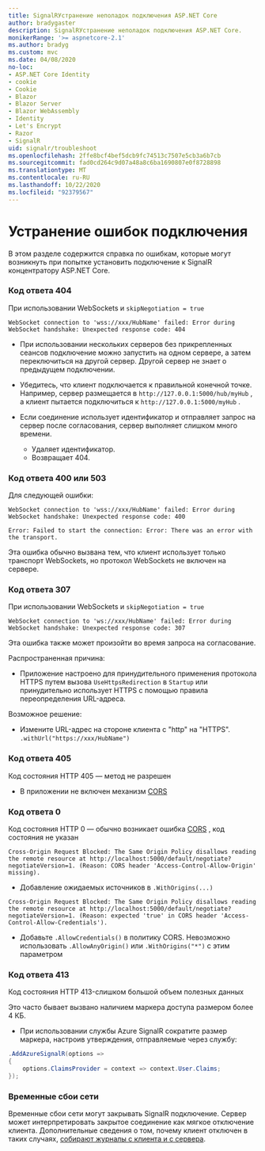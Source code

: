```yaml
---
title: SignalRУстранение неполадок подключения ASP.NET Core
author: bradygaster
description: SignalRУстранение неполадок подключения ASP.NET Core.
monikerRange: '>= aspnetcore-2.1'
ms.author: bradyg
ms.custom: mvc
ms.date: 04/08/2020
no-loc:
- ASP.NET Core Identity
- cookie
- Cookie
- Blazor
- Blazor Server
- Blazor WebAssembly
- Identity
- Let's Encrypt
- Razor
- SignalR
uid: signalr/troubleshoot
ms.openlocfilehash: 2ffe8bcf4bef5dcb9fc74513c7507e5cb3a6b7cb
ms.sourcegitcommit: fad0cd264c9d07a48a8c6ba1690807e0f8728898
ms.translationtype: MT
ms.contentlocale: ru-RU
ms.lasthandoff: 10/22/2020
ms.locfileid: "92379567"
---
```

# <a name="troubleshoot-connection-errors"></a>Устранение ошибок подключения

В этом разделе содержится справка по ошибкам, которые могут возникнуть при попытке установить подключение к SignalR концентратору ASP.NET Core.

### <a name="response-code-404"></a>Код ответа 404

При использовании WebSockets и `skipNegotiation = true`
```log
WebSocket connection to 'wss://xxx/HubName' failed: Error during WebSocket handshake: Unexpected response code: 404
```

* При использовании нескольких серверов без прикрепленных сеансов подключение можно запустить на одном сервере, а затем переключиться на другой сервер. Другой сервер не знает о предыдущем подключении.
* Убедитесь, что клиент подключается к правильной конечной точке. Например, сервер размещается в `http://127.0.0.1:5000/hub/myHub` , а клиент пытается подключиться к `http://127.0.0.1:5000/myHub` .
* Если соединение использует идентификатор и отправляет запрос на сервер после согласования, сервер выполняет слишком много времени.

  * Удаляет идентификатор.
  * Возвращает 404.

### <a name="response-code-400-or-503"></a>Код ответа 400 или 503

Для следующей ошибки:

```log
WebSocket connection to 'wss://xxx/HubName' failed: Error during WebSocket handshake: Unexpected response code: 400

Error: Failed to start the connection: Error: There was an error with the transport.
```

Эта ошибка обычно вызвана тем, что клиент использует только транспорт WebSockets, но протокол WebSockets не включен на сервере.

### <a name="response-code-307"></a>Код ответа 307

При использовании WebSockets и `skipNegotiation = true`
```log
WebSocket connection to 'ws://xxx/HubName' failed: Error during WebSocket handshake: Unexpected response code: 307
```

Эта ошибка также может произойти во время запроса на согласование.

Распространенная причина:
* Приложение настроено для принудительного применения протокола HTTPS путем вызова `UseHttpsRedirection` в `Startup` или принудительно использует HTTPS с помощью правила переопределения URL-адреса.

Возможное решение:
* Измените URL-адрес на стороне клиента с "http" на "HTTPS". `.withUrl("https://xxx/HubName")`

### <a name="response-code-405"></a>Код ответа 405

Код состояния HTTP 405 — метод не разрешен

* В приложении не включен механизм [CORS](xref:signalr/security#cross-origin-resource-sharing)

### <a name="response-code-0"></a>Код ответа 0

Код состояния HTTP 0 — обычно возникает ошибка [CORS](xref:signalr/security#cross-origin-resource-sharing) , код состояния не указан

```log
Cross-Origin Request Blocked: The Same Origin Policy disallows reading the remote resource at http://localhost:5000/default/negotiate?negotiateVersion=1. (Reason: CORS header 'Access-Control-Allow-Origin' missing).
```

* Добавление ожидаемых источников в `.WithOrigins(...)`

```log
Cross-Origin Request Blocked: The Same Origin Policy disallows reading the remote resource at http://localhost:5000/default/negotiate?negotiateVersion=1. (Reason: expected 'true' in CORS header 'Access-Control-Allow-Credentials').
```

* Добавьте `.AllowCredentials()` в политику CORS. Невозможно использовать `.AllowAnyOrigin()` или `.WithOrigins("*")` с этим параметром

### <a name="response-code-413"></a>Код ответа 413

Код состояния HTTP 413-слишком большой объем полезных данных

Это часто бывает вызвано наличием маркера доступа размером более 4 КБ.

* При использовании службы Azure SignalR сократите размер маркера, настроив утверждения, отправляемые через службу:
```csharp
.AddAzureSignalR(options =>
{
    options.ClaimsProvider = context => context.User.Claims;
});
```

### <a name="transient-network-failures"></a>Временные сбои сети

Временные сбои сети могут закрывать SignalR подключение. Сервер может интерпретировать закрытое соединение как мягкое отключение клиента. Дополнительные сведения о том, почему клиент отключен в таких случаях, [собирают журналы с клиента и с сервера](xref:signalr/diagnostics).